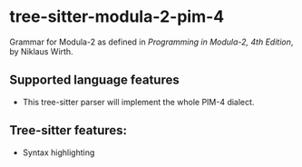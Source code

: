# tree-sitter-modula-2-pim-4

Grammar for Modula-2 as defined in *Programming in Modula-2, 4th Edition*,
by Niklaus Wirth.

## Supported language features

- This tree-sitter parser will implement the whole PIM-4 dialect.

## Tree-sitter features:

- Syntax highlighting

